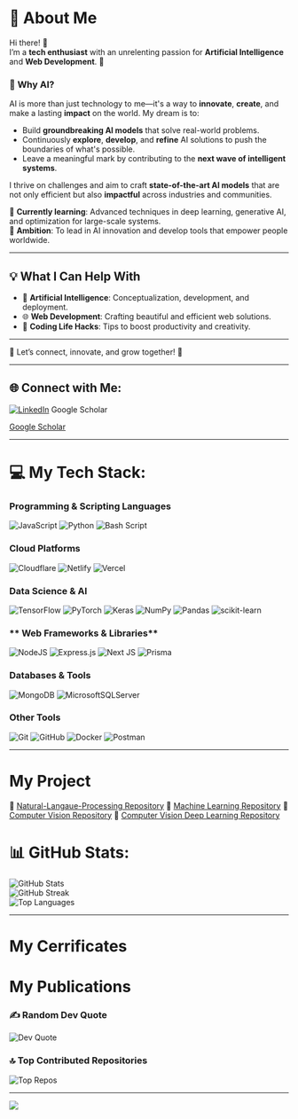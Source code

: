 # 🌟 **About Me**  
Hi there! 👋  
I’m a **tech enthusiast** with an unrelenting passion for **Artificial Intelligence** and **Web Development**. 🚀  

### 🤖 **Why AI?**  
AI is more than just technology to me—it's a way to **innovate**, **create**, and make a lasting **impact** on the world. My dream is to:  
- Build **groundbreaking AI models** that solve real-world problems.  
- Continuously **explore**, **develop**, and **refine** AI solutions to push the boundaries of what's possible.  
- Leave a meaningful mark by contributing to the **next wave of intelligent systems**.  

I thrive on challenges and aim to craft **state-of-the-art AI models** that are not only efficient but also **impactful** across industries and communities.  

🌱 **Currently learning**: Advanced techniques in deep learning, generative AI, and optimization for large-scale systems.  
🎯 **Ambition**: To lead in AI innovation and develop tools that empower people worldwide.  

---

## 💡 **What I Can Help With**  
- 🤖 **Artificial Intelligence**: Conceptualization, development, and deployment.  
- 🌐 **Web Development**: Crafting beautiful and efficient web solutions.  
- 🧠 **Coding Life Hacks**: Tips to boost productivity and creativity.  

---


🤝 Let’s connect, innovate, and grow together! 🌟  

---

## 🌐 Connect with Me:  
[![LinkedIn](https://img.shields.io/badge/LinkedIn-%230077B5.svg?logo=linkedin&logoColor=white)](https://linkedin.com/in/soheil-faridmohammadzadegan)
Google Scholar

[Google Scholar](https://scholar.google.com/citations?user=rdNuHJkAAAAJ&hl=en&oi=sra)

---

# 💻 My Tech Stack:  
### **Programming & Scripting Languages**  
![JavaScript](https://img.shields.io/badge/javascript-%23323330.svg?style=for-the-badge&logo=javascript&logoColor=%23F7DF1E)  ![Python](https://img.shields.io/badge/python-3670A0?style=for-the-badge&logo=python&logoColor=ffdd54)  ![Bash Script](https://img.shields.io/badge/bash_script-%23121011.svg?style=for-the-badge&logo=gnu-bash&logoColor=white)  

### **Cloud Platforms**  
![Cloudflare](https://img.shields.io/badge/Cloudflare-F38020?style=for-the-badge&logo=Cloudflare&logoColor=white)  ![Netlify](https://img.shields.io/badge/netlify-%23000000.svg?style=for-the-badge&logo=netlify&logoColor=#00C7B7)   ![Vercel](https://img.shields.io/badge/vercel-%23000000.svg?style=for-the-badge&logo=vercel&logoColor=white)  

### **Data Science & AI**  
![TensorFlow](https://img.shields.io/badge/TensorFlow-%23FF6F00.svg?style=for-the-badge&logo=TensorFlow&logoColor=white)  ![PyTorch](https://img.shields.io/badge/PyTorch-%23EE4C2C.svg?style=for-the-badge&logo=PyTorch&logoColor=white)  ![Keras](https://img.shields.io/badge/Keras-%23D00000.svg?style=for-the-badge&logo=Keras&logoColor=white)  ![NumPy](https://img.shields.io/badge/numpy-%23013243.svg?style=for-the-badge&logo=numpy&logoColor=white)  ![Pandas](https://img.shields.io/badge/pandas-%23150458.svg?style=for-the-badge&logo=pandas&logoColor=white)  ![scikit-learn](https://img.shields.io/badge/scikit--learn-%23F7931E.svg?style=for-the-badge&logo=scikit-learn&logoColor=white)  

### ** Web Frameworks & Libraries**  
![NodeJS](https://img.shields.io/badge/node.js-6DA55F?style=for-the-badge&logo=node.js&logoColor=white)  ![Express.js](https://img.shields.io/badge/express.js-%23404d59.svg?style=for-the-badge&logo=express&logoColor=%2361DAFB)  ![Next JS](https://img.shields.io/badge/Next-black?style=for-the-badge&logo=next.js&logoColor=white)  ![Prisma](https://img.shields.io/badge/Prisma-3982CE?style=for-the-badge&logo=Prisma&logoColor=white)  



### **Databases & Tools**  
![MongoDB](https://img.shields.io/badge/MongoDB-%234ea94b.svg?style=for-the-badge&logo=mongodb&logoColor=white)  ![MicrosoftSQLServer](https://img.shields.io/badge/Microsoft%20SQL%20Server-CC2927?style=for-the-badge&logo=microsoft%20sql%20server&logoColor=white)  

### **Other Tools**  
![Git](https://img.shields.io/badge/git-%23F05033.svg?style=for-the-badge&logo=git&logoColor=white)  ![GitHub](https://img.shields.io/badge/github-%23121011.svg?style=for-the-badge&logo=github&logoColor=white)  ![Docker](https://img.shields.io/badge/docker-%230db7ed.svg?style=for-the-badge&logo=docker&logoColor=white)  ![Postman](https://img.shields.io/badge/Postman-FF6C37?style=for-the-badge&logo=postman&logoColor=white)  

---
# My Project

🤖 [Natural-Langaue-Processing Repository](https://github.com/SoheilFM/Natural-Langaue-Processing)
🤖 [Machine Learning Repository](https://github.com/SoheilFM/Machine_Learning)
🤖 [Computer Vision Repository](https://github.com/SoheilFM/Computer-Vision)
🤖 [Computer Vision Deep Learning Repository](https://github.com/SoheilFM/Computer-Vision-Deep-Learning-Projects)
# 📊 GitHub Stats:  
![GitHub Stats](https://github-readme-stats.vercel.app/api?username=SoheilFM&theme=dark&hide_border=false&include_all_commits=true&count_private=false)  
![GitHub Streak](https://github-readme-streak-stats.herokuapp.com/?user=SoheilFM&theme=dark&hide_border=false)  
![Top Languages](https://github-readme-stats.vercel.app/api/top-langs/?username=SoheilFM&theme=dark&hide_border=false&include_all_commits=true&count_private=false&layout=compact)  

---

# My Cerrificates

# My Publications


### ✍️ Random Dev Quote  
![Dev Quote](https://quotes-github-readme.vercel.app/api?type=horizontal&theme=radical)  

### 🔝 Top Contributed Repositories  
![Top Repos](https://github-contributor-stats.vercel.app/api?username=SoheilFM&limit=5&theme=dark&combine_all_yearly_contributions=true)  

---

[![](https://visitcount.itsvg.in/api?id=SoheilFM&icon=0&color=0)](https://visitcount.itsvg.in)

